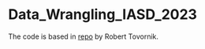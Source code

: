 # Data_Wrangling_IASD_2023

The code is based in [repo](https://github.com/roberttovornik/webpage-data-extraction) by Robert Tovornik.
